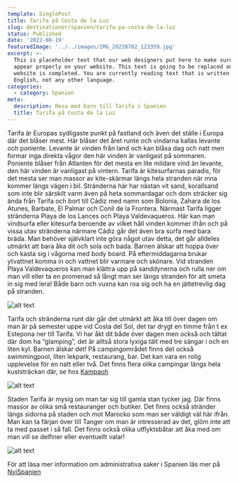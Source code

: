 ```yaml
---
template: SinglePost
title: Tarifa på Costa de la Luz
slug: destinationer/spanien/tarifa-pa-costa-de-la-luz
status: Published
date: '2022-08-19'
featuredImage: '../../images/IMG_20220702_123359.jpg'
excerpt: >-
  This is placeholder text that our web designers put here to make sure words
  appear properly on your website. This text is going to be replaced once the
  website is completed. You are currently reading text that is written in
  English, not any other language.
categories:
  - category: Spanien
meta:
  description: Resa med barn till Tarifa i Spanien
  title: Tarifa på Costa de la Luz
---
```

 Tarifa är Europas sydligaste punkt på fastland och även det ställe i Europa där det blåser mest. Här blåser det året runte och vindarna kallas levante och poniente. Levante är vinden från land och kan blåsa dag och natt men formar inga direkta vågor den här vinden är vanligast på sommaren. Poniente blåser från Atlanten för det mesta en lite mildare vind än levante, den här vinden är vanligast på vintern. Tarifa är kitesurfarnas paradis, för det mesta ser man massor av kite-skärmar längs hela stranden när mna kommer längs vägen i bil. Stränderna här har nästan vit sand, korallsand som inte blir särskilt varm även på heta sommardagar och dom sträcker sig ända från Tarifa och bort till Cádiz med namn som Bolonia, Zahara de los Atunes, Barbate, El Palmar och Conil de la Frontera. Närmast Tarifa ligger stränderna Playa de los Lances och Playa Valdevaqueros. Här kan man vindsurfa eller kitesurfa beroende av vilket håll vinden kommer ifrån och på vissa utav stränderna närmare Cádiz går det även bra surfa med bara bräda. Man behöver självklart inte göra något utav detta, det går alldeles utmärkt att bara åka dit och sola och bada. Barnen älskar att hoppa över och kasta sig i vågorna med body board. På eftermiddagarna brukar ytvattnet komma in och vattnet blir varmare och skönare. Vid stranden Playa Valdevaqueros kan man klättra upp på sanddynerna och rulla ner om man vill eller ta en promenad så långt man ser längs stranden för att smeta in sig med lera! Både barn och vuxna kan roa sig och ha en jättetrevlig dag på stranden.

 ![alt text](/images/IMG_20220702_123359.jpg "Playa Valdevaqueros")

 Tarifa och stränderna runt där går det utmärkt att åka till över dagen om man är på semester uppe vid Costa del Sol, det tar drygt en timme från t ex Estepona ner till Tarifa. Vi har åkt dit både över dagen men också och tältat där dom ha “glamping”, det är alltså stora lyxiga tält med tre sängar i och en liten kyl. Barnen älskar det! På campingområdet finns det också swimmingpool, liten lekpark, restaurang, bar. Det kan vara en rolig upplevelse för en natt eller två. Det finns flera olika campingar längs hela kuststräckan där, se hos [Kampaoh](https://es.kampaoh.com/)

![alt text](/images/IMG_20220703_134722.jpg "Playa Tarifa")

 Staden Tarifa är mysig om man tar sig till gamla stan tycker jag. Där finns massor av olika små restauranger och butiker. Det finns också stränder längs sidorna på staden och mot Marocko som man ser väldigt väl här ifrån. Man kan ta färjan över till Tanger om man är intresserad av det, glöm inte att ta med passet i så fall. Det finns också olika utflyktsbåtar att åka med om man vill se delfiner eller eventuellt valar!  

 ![alt text](/images/IMG_20220702_131000.jpg "Sanddynor i Valdevaqueros")

 
 För att läsa mer information om administrativa saker i Spanien läs mer på [NyiSpanien](https://www.nyispanien.se/)